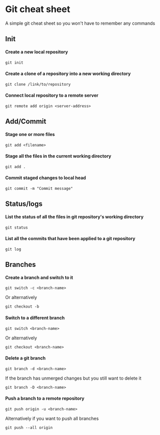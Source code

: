 # Git cheat sheet

A simple git cheat sheet so you won't have to remember any commands

## Init

#### Create a new local repository
```
git init
```

#### Create a clone of a repository into a new working directory
```
git clone /link/to/repository
```

#### Connect local repository to a remote server
```
git remote add origin <server-address>
```

## Add/Commit

#### Stage one or more files
```
git add <filename>
```

#### Stage all the files in the current working directory
```
git add .
```

#### Commit staged changes to local head
```
git commit -m "Commit message"
```

## Status/logs

#### List the status of all the files in git repository's working directory
```
git status
```

#### List all the commits that have been applied to a git repository
```
git log
```

## Branches

#### Create a branch and switch to it
```
git switch -c <branch-name>
```
Or alternatively
```
git checkout -b
```

#### Switch to a different branch
```
git switch <branch-name>
```
Or alternatively
```
git checkout <branch-name>
```

#### Delete a git branch
```
git branch -d <branch-name>
```
If the branch has unmerged changes but you still want to delete it
```
git branch -D <branch-name>
```

#### Push a branch to a remote repository
```
git push origin -u <branch-name>
```
Alternatively if you want to push all branches
```
git push --all origin
```

